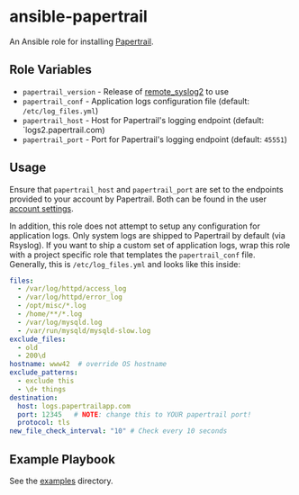 # ansible-papertrail

An Ansible role for installing [Papertrail](https://papertrailapp.com).

## Role Variables

- `papertrail_version` - Release of [remote_syslog2](https://github.com/papertrail/remote_syslog2) to use
- `papertrail_conf` - Application logs configuration file (default: `/etc/log_files.yml`)
- `papertrail_host` - Host for Papertrail's logging endpoint (default: `logs2.papertrail.com)
- `papertrail_port` - Port for Papertrail's logging endpoint (default: `45551`)

## Usage

Ensure that `papertrail_host` and `papertrail_port` are set to the endpoints provided to your account by Papertrail. Both can be found in the user [account settings](https://papertrailapp.com/systems/setup).

In addition, this role does not attempt to setup any configuration for application logs. Only system logs are shipped to Papertrail by default (via Rsyslog). If you want to ship a custom set of application logs, wrap this role with a project specific role that templates the `papertrail_conf` file. Generally, this is `/etc/log_files.yml` and looks like this inside:

```yaml
files:
  - /var/log/httpd/access_log
  - /var/log/httpd/error_log
  - /opt/misc/*.log
  - /home/**/*.log
  - /var/log/mysqld.log
  - /var/run/mysqld/mysqld-slow.log
exclude_files:
  - old
  - 200\d
hostname: www42  # override OS hostname
exclude_patterns:
  - exclude this
  - \d+ things
destination:
  host: logs.papertrailapp.com
  port: 12345   # NOTE: change this to YOUR papertrail port!
  protocol: tls
new_file_check_interval: "10" # Check every 10 seconds
```

## Example Playbook

See the [examples](./examples/) directory.
